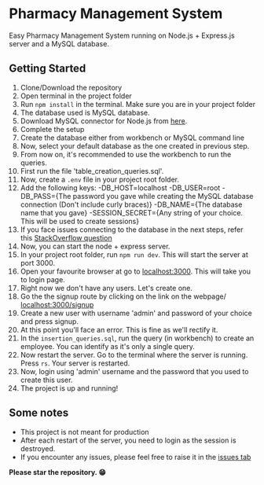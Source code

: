 # Pharmacy Management System

Easy Pharmacy Management System running on Node.js + Express.js server and a MySQL database.

## Getting Started

1. Clone/Download the repository
2. Open terminal in the project folder
3. Run `npm install` in the terminal. Make sure you are in your project folder
4. The database used is MySQL database.
5. Download MySQL connector for Node.js from [here](https://dev.mysql.com/downloads/installer/).
6. Complete the setup
7. Create the database either from workbench or MySQL command line
8. Now, select your default database as the one created in previous step.
9. From now on, it's recommended to use the workbench to run the queries.
10. First run the file 'table_creation_queries.sql'.
11. Now, create a `.env` file in your project root folder.
12. Add the following keys:
    -DB_HOST=localhost
    -DB_USER=root
    -DB_PASS={The password you gave while creating the MySQL database connection (Don't include curly braces)}
    -DB_NAME={The database name that you gave}
    -SESSION_SECRET={Any string of your choice. This will be used to create sessions}
13. If you face issues connecting to the database in the next steps, refer this [StackOverflow question](https://stackoverflow.com/questions/50093144/mysql-8-0-client-does-not-support-authentication-protocol-requested-by-server)
14. Now, you can start the node + express server.
15. In your project root folder, run `npm run dev`. This will start the server at port 3000.
16. Open your favourite browser at go to [localhost:3000](http://localhost:3000/). This will take you to login page.
17. Right now we don't have any users. Let's create one.
18. Go the the signup route by clicking on the link on the webpage/ [localhost:3000/signup](http://localhost:3000/signup)
19. Create a new user with username 'admin' and password of your choice and press signup.
20. At this point you'll face an error. This is fine as we'll rectify it.
21. In the `insertion_queries.sql`, run the query (in workbench) to create an employee. You can identify as it's only a single query.
22. Now restart the server. Go to the terminal where the server is running. Press `rs`. Your server is restarted.
23. Now, login using 'admin' username and the password that you used to create this user.
24. The project is up and running!

## Some notes

- This project is not meant for production
- After each restart of the server, you need to login as the session is destroyed.
- If you encounter any issues, please feel free to raise it in the [issues tab](https://github.com/Abhishek911cse/Pharmacy-Management-System/issues)

**Please star the repository. :grin:**
